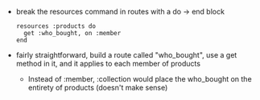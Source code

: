 * break the resources command in routes with a do -> end block

      resources :products do  
        get :who_bought, on :member  
      end

* fairly straightforward, build a route called "who_bought", use a get method in it, and it applies to each member of products
  * Instead of :member, :collection would place the who_bought on the entirety of products (doesn't make sense)